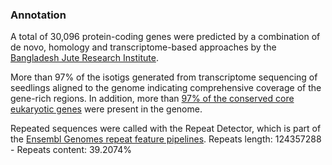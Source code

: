 ### Annotation

A total of 30,096 protein-coding genes were predicted by a combination
of de novo, homology and transcriptome-based approaches by the
[Bangladesh Jute Research
Institute](http://europepmc.org/abstract/MED/28134914).

More than 97% of the isotigs generated from transcriptome sequencing of
seedlings aligned to the genome indicating comprehensive coverage of the
gene-rich regions. In addition, more than [97% of the conserved core
eukaryotic genes](http://europepmc.org/abstract/MED/17332020) were
present in the genome.

Repeated sequences were called with the Repeat Detector, which is part of the [Ensembl Genomes repeat feature pipelines](http://plants.ensembl.org/info/genome/annotation/repeat_features.html). Repeats length: 124357288 - Repeats content: 39.2074%
